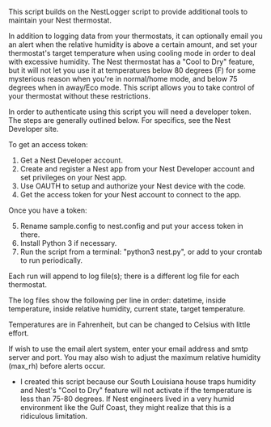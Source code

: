 This script builds on the NestLogger script to provide additional tools to maintain your Nest thermostat.

In addition to logging data from your thermostats, it can  optionally email you an alert when the relative humidity is above a certain amount, and set your thermostat's target temperature when using cooling mode in order to deal with excessive humidity. The Nest thermostat has a "Cool to Dry" feature, but it will not let you use it at temperatures below 80 degrees (F) for some mysterious reason when you're in normal/home mode, and below 75 degrees when in away/Eco mode. This script allows you to take control of your thermostat without these restrictions.

In order to authenticate using this script you will need a developer token. 
The steps are generally outlined below. For specifics, see the Nest Developer site.

To get an access token:

1) Get a Nest Developer account.
2) Create and register a Nest app from your Nest Developer account and set privileges on your Nest app. 
3) Use OAUTH to setup and authorize your Nest device with the code.
4) Get the access token for your Nest account to connect to the app.

Once you have a token:

5) Rename sample.config to nest.config and put your access token in there.
6) Install Python 3 if necessary.
7) Run the script from a terminal: "python3 nest.py", or add to your crontab to run periodically. 

Each run will append to log file(s); there is a different log file for each thermostat.

The log files show the following per line in order:
	datetime, inside temperature, inside relative humidity, current state, target temperature.

Temperatures are in Fahrenheit, but can be changed to Celsius with little effort.

If wish to use the email alert system, enter your email address and smtp server and port. You may also wish to adjust the maximum  relative humidity  (max_rh) before alerts occur. 

* I created this script because our South Louisiana house traps humidity and Nest's "Cool to Dry" feature will not activate if the temperature is less than 75-80 degrees. If Nest engineers lived in a very humid environment like the Gulf Coast, they might realize that this is a ridiculous limitation. 
